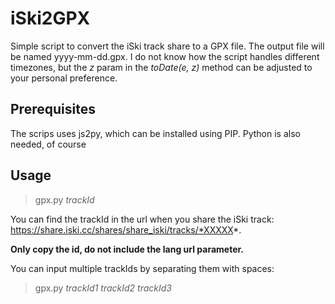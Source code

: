 # iSki2GPX
Simple script to convert the iSki track share to a GPX file. The output file will be named yyyy-mm-dd.gpx. I do not know how the script handles different timezones, but the *z* param in the *toDate(e, z)* method can be adjusted to your personal preference.

## Prerequisites
The scrips uses js2py, which can be installed using PIP. Python is also needed, of course

## Usage
> gpx.py *trackId*

You can find the trackId in the url when you share the iSki track: https://share.iski.cc/shares/share_iski/tracks/*XXXXX*. 

**Only copy the id, do not include the lang url parameter.**

You can input multiple trackIds by separating them with spaces:
>gpx.py *trackId1* *trackId2* *trackId3* 
